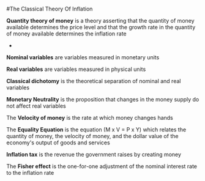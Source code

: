 #The Classical Theory Of Inflation

**Quantity theory of money** is a theory asserting that the quantity of money available determines the price level and that the growth rate in the quantity of money available determines the inflation rate

-

**Nominal variables** are variables measured in monetary units

**Real variables** are variables measured in physical units

**Classical dichotomy** is the theoretical separation of nominal and real variables

**Monetary Neutrality** is the proposition that changes in the money supply do not affect real variables

The **Velocity of money** is the rate at which money changes hands

The **Equality Equation** is the equation (M x V = P x Y) which relates the quantity of money, the velocity of money, and the dollar value of the economy's output of goods and services

**Inflation tax** is the revenue the government raises by creating money

The **Fisher effect** is the one-for-one adjustment of the nominal interest rate to the inflation rate

